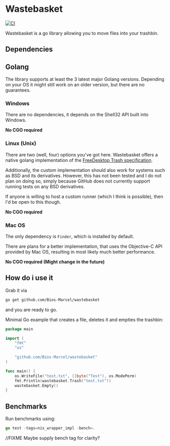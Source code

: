 # Wastebasket

[![CI](https://github.com/Bios-Marcel/wastebasket/actions/workflows/test.yml/badge.svg?branch=master)](https://github.com/Bios-Marcel/wastebasket/actions/workflows/test.yml)

Wastebasket is a go library allowing you to move files into your trashbin.

## Dependencies

## Golang

The library supports at least the 3 latest major Golang versions. Depending on
your OS it might still work on an older version, but there are no guarantees.

### Windows

There are no dependencies, it depends on the Shell32 API built into Windows.

**No CGO required**

### Linux (Unix)

There are two (well, four) options you've got here. Wastebasket offers a native
golang implementation of the [FreeDesktop Trash specification](https://specifications.freedesktop.org/trash-spec/trashspec-latest.html).

Additionally, the custom implementation should also work for systems such
as BSD and its derivatives. However, this has not been tested and I do not
plan on doing so, simply because GitHub does not currently support running
tests on any BSD derivatives.

If anyone is willing to host a custom runner (which I think is possible), then
I'd be open to this though.

**No CGO required**

### Mac OS

The only dependency is `Finder`, which is installed by default.

There are plans for a better implementation, that uses the Objective-C API
provided by Mac OS, resulting in most likely much better performance.

**No CGO required (Might change in the future)**

## How do i use it

Grab it via

```bash
go get github.com/Bios-Marcel/wastebasket
```

and you are ready to go.

Minimal Go example that creates a file, deletes it and empties the trashbin:

```go
package main

import (
    "fmt"
    "os"

    "github.com/Bios-Marcel/wastebasket"
)

func main() {
    os.WriteFile("test.txt", []byte("Test"), os.ModePerm)
    fmt.Println(wastebasket.Trash("test.txt"))
    wastebasket.Empty()
}
```

## Benchmarks

Run benchmarks using:

```go
go test -tags=nix_wrapper_impl -bench=.
```

//FIXME Maybe supply bench tag for clarity?
